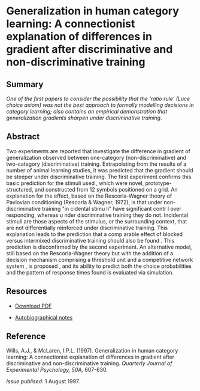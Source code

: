 # Generalization in human category learning: A connectionist explanation of differences in gradient after discriminative and non-discriminative training

## Summary

_One of the first papers to consider the possibility that the 'ratio rule' (Luce choice axiom) was not the best approach to formally modelling decisions in category learning; also contains an empirical demonstration that generalization gradients sharpen under discriminative training_.

## Abstract

Two experiments are reported that investigate the difference in gradient of
generalization observed between one-category (non-discriminative) and
two-category (discriminative) training. Extrapolating from the results of a
number of animal learning studies, it was predicted that the gradient should be
steeper under discriminative training. The first experiment confirms this basic
prediction for the stimuli used , which were novel, prototype-structured, and
constructed from 12 symbols positioned on a grid. An explanation for the
effect, based on the Rescorla-Wagner theory of Pavlovian conditioning (Rescorla
& Wagner, 1972), is that under non- discriminative training "in cidental stimu
li" have significant contr l over responding, whereas u nder discriminative
training they do not. Incidental stimuli are those aspects of the stimulus, or
the surrounding context, that are not differentially reinforced under
discriminative training. This explanation leads to the prediction that a comp
arable effect of blocked versus intermixed discriminative training should also
be found . This prediction is disconfirmed by the second experiment. An
alternative model, still based on the Rescorla-Wagner theory but with the
addition of a decision mechanism comprising a threshold unit and a competitive
network system , is proposed , and its ability to predict both the choice
probabilities and the pattern of response times found is evaluated via
simulation.

## Resources

- [Download PDF](http://www.willslab.org.uk/pubs/1997wills.pdf)

- [Autobiographical notes](auto101.md)

## Reference

Wills, A.J., & McLaren, I.P.L. (1997). Generalization in human category learning: A connectionist explanation of differences in gradient after discriminative and non-discriminative training. _Quarterly Journal of Experimental Psychology, 50A,_ 607-630.

_Issue publised_: 1 August 1997.


